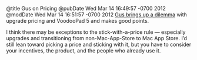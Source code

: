 @title Gus on Pricing
@pubDate Wed Mar 14 16:49:57 -0700 2012
@modDate Wed Mar 14 16:51:57 -0700 2012
<a href="http://shapeof.com/archives/2012/03/brent_simmons_on_deflation_and_introductory_pricing.html">Gus brings up a dilemma</a> with upgrade pricing and VoodooPad 5 and makes good points.

I think there may be exceptions to the stick-with-a-price rule — especially upgrades and transitioning from non-Mac-App-Store to Mac App Store. I’d still lean toward picking a price and sticking with it, but you have to consider your incentives, the product, and the people who already use it.
